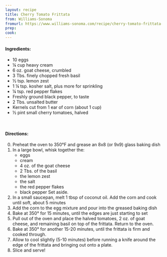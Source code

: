 ```yaml
---
layout: recipe
title: Cherry Tomato Frittata
from: Williams-Sonoma
fromurl: https://www.williams-sonoma.com/recipe/cherry-tomato-frittata-with-corn-basil-and-goat-cheese.html
prep: 
cook: 
---
```


#### Ingredients:

* 10 eggs
* ¼ cup heavy cream
* 6 oz. goat cheese, crumbled
* 3 Tbs. finely chopped fresh basil
* ½ tsp. lemon zest
* 1 ¼ tsp. kosher salt, plus more for sprinkling
* ¼ tsp. red pepper flakes
* Freshly ground black pepper, to taste
* 2 Tbs. unsalted butter
* Kernels cut from 1 ear of corn (about 1 cup)
* ½ pint small cherry tomatoes, halved

<br>

#### Directions:

0. Preheat the oven to 350°F and grease an 8x8 (or 9x9) glass baking dish
1. In a large bowl, whisk together the: 
    * eggs
    * cream
    * 4 oz. of the goat cheese
    * 2 Tbs. of the basil
    * the lemon zest
    * the salt
    * the red pepper flakes
    * black pepper
Set aside.
2. In a small saucepan, melt 1 tbsp of coconut oil. Add the corn and cook until soft, about 5 minutes
3. Add the corn to the egg mixture and pour into the greased baking dish
4. Bake at 350° for 15 minutes, until the edges are just starting to set
5. Pull out of the oven and place the halved tomatoes, 2 oz. of goat cheese, and remaining basil on top of the frittata. Return to the oven.
6. Bake at 350° for another 15-20 minutes, until the frittata is firm and cooked through.
7. Allow to cool slightly (5-10 minutes) before running a knife around the edge of the frittata and bringing out onto a plate.
8. Slice and serve!
